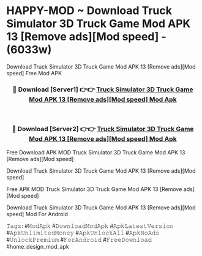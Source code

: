 # HAPPY-MOD ~ Download Truck Simulator 3D Truck Game Mod APK 13 [Remove ads][Mod speed] - (6033w)
Download Truck Simulator 3D Truck Game Mod APK 13 [Remove ads][Mod speed] Free Mod APK

<div align="center">
<h3>🔴 Download [Server1] 👉👉 <a href="https://apk-comot.site?title=Truck_Simulator_3D_Truck_Game_Mod_APK_13_[Remove_ads][Mod_speed]">Truck Simulator 3D Truck Game Mod APK 13 [Remove ads][Mod speed] Mod Apk</a></h3><br>

<h3>🔴 Download [Server2] 👉👉 <a href="https://apk-comot.site?title=Truck_Simulator_3D_Truck_Game_Mod_APK_13_[Remove_ads][Mod_speed]">Truck Simulator 3D Truck Game Mod APK 13 [Remove ads][Mod speed] Mod Apk</a></h3>
</div>


Free Download APK MOD Truck Simulator 3D Truck Game Mod APK 13 [Remove ads][Mod speed]

Download Truck Simulator 3D Truck Game Mod APK 13 [Remove ads][Mod speed] 

Free APK MOD Truck Simulator 3D Truck Game Mod APK 13 [Remove ads][Mod speed] 

Download Truck Simulator 3D Truck Game Mod APK 13 [Remove ads][Mod speed] Mod For Android

𝚃𝚊𝚐𝚜: #𝙼𝚘𝚍𝙰𝚙𝚔 #𝙳𝚘𝚠𝚗𝚕𝚘𝚊𝚍𝙼𝚘𝚍𝙰𝚙𝚔 #𝙰𝚙𝚔𝙻𝚊𝚝𝚎𝚜𝚝𝚅𝚎𝚛𝚜𝚒𝚘𝚗 #𝙰𝚙𝚔𝚄𝚗𝚕𝚒𝚖𝚒𝚝𝚎𝚍𝙼𝚘𝚗𝚎𝚢 #𝙰𝚙𝚔𝚄𝚗𝚕𝚘𝚌𝚔𝙰𝚕𝚕 #𝙰𝚙𝚔𝙽𝚘𝙰𝚍𝚜 #𝚄𝚗𝚕𝚘𝚌𝚔𝙿𝚛𝚎𝚖𝚒𝚞𝚖 #𝙵𝚘𝚛𝙰𝚗𝚍𝚛𝚘𝚒𝚍 #𝙵𝚛𝚎𝚎𝙳𝚘𝚠𝚗𝚕𝚘𝚊𝚍 #home_design_mod_apk
